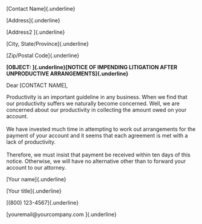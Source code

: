 [Contact Name]{.underline}

[Address]{.underline}

[Address2 ]{.underline}

[City, State/Province]{.underline}

[Zip/Postal Code]{.underline}

**[OBJECT: ]{.underline}[NOTICE OF IMPENDING LITIGATION AFTER
UNPRODUCTIVE ARRANGEMENTS]{.underline}**

Dear \[CONTACT NAME\],

Productivity is an important guideline in any business. When we find
that our productivity suffers we naturally become concerned. Well, we
are concerned about our productivity in collecting the amount owed on
your account.\
\
We have invested much time in attempting to work out arrangements for
the payment of your account and it seems that each agreement is met with
a lack of productivity.\
\
Therefore, we must insist that payment be received within ten days of
this notice. Otherwise, we will have no alternative other than to
forward your account to our attorney.

[Your name]{.underline}

[Your title]{.underline}

[(800) 123-4567]{.underline}

[youremail\@yourcompany.com ]{.underline}
